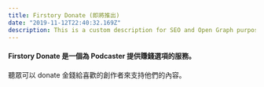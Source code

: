 ```yaml
---
title: Firstory Donate (即將推出)
date: "2019-11-12T22:40:32.169Z"
description: This is a custom description for SEO and Open Graph purposes, rather than the default generated excerpt. Simply add a description field to the frontmatter.
---
```

#### Firstory Donate 是一個為 Podcaster 提供賺錢選項的服務。

聽眾可以 donate 金錢給喜歡的創作者來支持他們的內容。